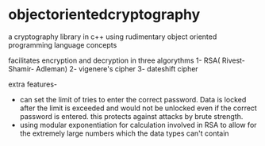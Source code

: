 # objectorientedcryptography
a cryptography library in c++ using rudimentary object oriented programming language concepts

facilitates encryption and decryption in three algorythms
1- RSA( Rivest- Shamir- Adleman)
2- vigenere's cipher
3- dateshift cipher

extra features-
- can set the limit of tries to enter the correct password. Data is locked after the limit is exceeded and would not be unlocked even if the correct password is entered. this protects against attacks by brute strength. 
- using modular exponentiation for calculation involved in RSA to allow for the extremely large numbers which the data types can't contain
